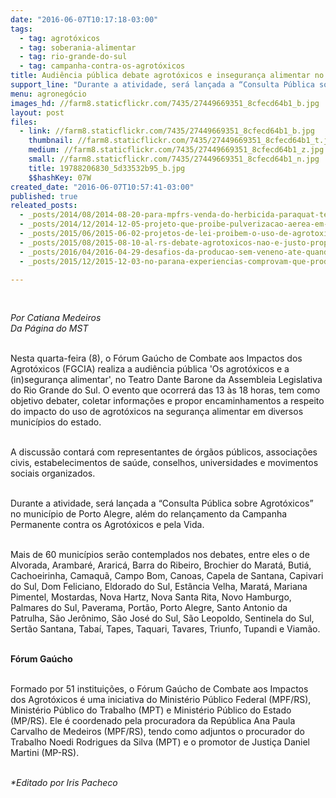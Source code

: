 ```yaml
---
date: "2016-06-07T10:17:18-03:00"
tags:
  - tag: agrotóxicos
  - tag: soberania-alimentar
  - tag: rio-grande-do-sul
  - tag: campanha-contra-os-agrotóxicos
title: Audiência pública debate agrotóxicos e insegurança alimentar no RS
support_line: "Durante a atividade, será lançada a “Consulta Pública sobre Agrotóxicos” no município de Porto Alegre, além do relançamento da Campanha Permanente contra os Agrotóxicos e pela Vida"
menu: agronegócio
images_hd: //farm8.staticflickr.com/7435/27449669351_8cfecd64b1_b.jpg
layout: post
files:
  - link: //farm8.staticflickr.com/7435/27449669351_8cfecd64b1_b.jpg
    thumbnail: //farm8.staticflickr.com/7435/27449669351_8cfecd64b1_t.jpg
    medium: //farm8.staticflickr.com/7435/27449669351_8cfecd64b1_z.jpg
    small: //farm8.staticflickr.com/7435/27449669351_8cfecd64b1_n.jpg
    title: 19788206830_5d33532b95_b.jpg
    $$hashKey: 07W
created_date: "2016-06-07T10:57:41-03:00"
published: true
releated_posts:
  - _posts/2014/08/2014-08-20-para-mpfrs-venda-do-herbicida-paraquat-tem-que-ser-proibida.md
  - _posts/2014/12/2014-12-05-projeto-que-proibe-pulverizacao-aerea-em-lavouras-e-protocolado-na-alers.md
  - _posts/2015/06/2015-06-02-projetos-de-lei-proibem-o-uso-de-agrotoxicos-no-rio-grande-do-sul.md
  - _posts/2015/08/2015-08-10-al-rs-debate-agrotoxicos-nao-e-justo-propagar-o-cancer-em-nome-do-lucro-de-meia-duzia.md
  - _posts/2016/04/2016-04-29-desafios-da-producao-sem-veneno-ate-quando-tivermos-condicoes-nos-continuaremos-apostando-na-apicultura-diz-assentado.md
  - _posts/2015/12/2015-12-03-no-parana-experiencias-comprovam-que-producao-agroecologica-e-possivel.md

---
```

<p>&nbsp;</p>

<p><em>Por Catiana Medeiros<br />
Da P&aacute;gina do MST</em></p>

<p><br />
Nesta quarta-feira (8), o F&oacute;rum Ga&uacute;cho de Combate aos Impactos dos Agrot&oacute;xicos (FGCIA) realiza a audi&ecirc;ncia p&uacute;blica &#39;Os agrot&oacute;xicos e a (in)seguran&ccedil;a alimentar&#39;, no Teatro Dante Barone da Assembleia Legislativa do Rio Grande do Sul. O evento que ocorrer&aacute; das 13 &agrave;s 18 horas, tem como objetivo debater, coletar informa&ccedil;&otilde;es e propor encaminhamentos a respeito do impacto do uso de agrot&oacute;xicos na seguran&ccedil;a alimentar em diversos munic&iacute;pios do estado.</p>

<p><br />
A discuss&atilde;o contar&aacute; com representantes de &oacute;rg&atilde;os p&uacute;blicos, associa&ccedil;&otilde;es civis, estabelecimentos de sa&uacute;de, conselhos, universidades e movimentos sociais organizados.</p>

<p><br />
Durante a atividade, ser&aacute; lan&ccedil;ada a &ldquo;Consulta P&uacute;blica sobre Agrot&oacute;xicos&rdquo; no munic&iacute;pio de Porto Alegre, al&eacute;m do relan&ccedil;amento da Campanha Permanente contra os Agrot&oacute;xicos e pela Vida.</p>

<p><br />
Mais de 60 munic&iacute;pios ser&atilde;o contemplados nos debates, entre eles o de Alvorada, Arambar&eacute;, Araric&aacute;, Barra do Ribeiro, Brochier do Marat&aacute;, Buti&aacute;, Cachoeirinha, Camaqu&atilde;, Campo Bom, Canoas, Capela de Santana, Capivari do Sul, Dom Feliciano, Eldorado do Sul, Est&acirc;ncia Velha, Marat&aacute;, Mariana Pimentel, Mostardas, Nova Hartz, Nova Santa Rita, Novo Hamburgo, Palmares do Sul, Paverama, Port&atilde;o, Porto Alegre, Santo Antonio da Patrulha, S&atilde;o Jer&ocirc;nimo, S&atilde;o Jos&eacute; do Sul, S&atilde;o Leopoldo, Sentinela do Sul, Sert&atilde;o Santana, Taba&iacute;, Tapes, Taquari, Tavares, Triunfo, Tupandi e Viam&atilde;o.</p>

<p><br />
<strong>F&oacute;rum Ga&uacute;cho</strong></p>

<p><br />
Formado por 51 institui&ccedil;&otilde;es, o F&oacute;rum Ga&uacute;cho de Combate aos Impactos dos Agrot&oacute;xicos &eacute; uma iniciativa do Minist&eacute;rio P&uacute;blico Federal (MPF/RS), Minist&eacute;rio P&uacute;blico do Trabalho (MPT) e Minist&eacute;rio P&uacute;blico do Estado (MP/RS). Ele &eacute; coordenado pela procuradora da Rep&uacute;blica Ana Paula Carvalho de Medeiros (MPF/RS), tendo como adjuntos o procurador do Trabalho Noedi Rodrigues da Silva (MPT) e o promotor de Justi&ccedil;a Daniel Martini (MP-RS).</p>

<p><br />
<em>*Editado por Iris Pacheco</em></p>
